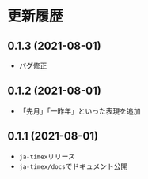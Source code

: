 # 更新履歴

## 0.1.3 (2021-08-01)

- バグ修正

## 0.1.2 (2021-08-01)

- 「先月」「一昨年」といった表現を追加

## 0.1.1 (2021-08-01)

- `ja-timex`リリース
- `ja-timex/docs`でドキュメント公開